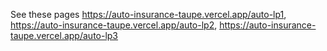 See these pages
https://auto-insurance-taupe.vercel.app/auto-lp1,
https://auto-insurance-taupe.vercel.app/auto-lp2,
https://auto-insurance-taupe.vercel.app/auto-lp3
